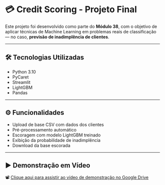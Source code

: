 # 💳 Credit Scoring - Projeto Final

Este projeto foi desenvolvido como parte do **Módulo 38**, com o objetivo de aplicar técnicas de Machine Learning em problemas reais de classificação — no caso, **previsão de inadimplência de clientes**.

---

## 🛠 Tecnologias Utilizadas

- Python 3.10  
- PyCaret  
- Streamlit  
- LightGBM  
- Pandas  

---

## ⚙️ Funcionalidades

- Upload de base CSV com dados dos clientes  
- Pré-processamento automático  
- Escoragem com modelo LightGBM treinado  
- Exibição da probabilidade de inadimplência  
- Download da base escorada  

---

## ▶️ Demonstração em Vídeo

📽️ [Clique aqui para assistir ao vídeo de demonstração no Google Drive](https://drive.google.com/file/d/1E9xI6pO9uWVb3f-SU9TaipLQbD8uUOxI/view?usp=sharing)
